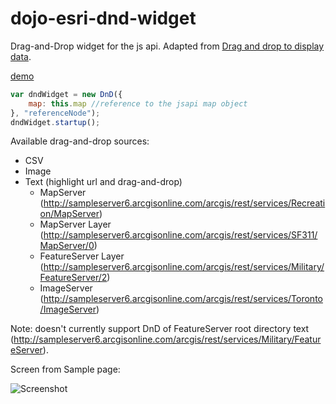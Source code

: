 dojo-esri-dnd-widget
=================
Drag-and-Drop widget for the js api. Adapted from [Drag and drop to display data](https://developers.arcgis.com/javascript/jssamples/exp_dragdrop.html).

[demo](http://brianbunker.github.com/dojo-esri-dnd-widget)


```javascript
var dndWidget = new DnD({
	map: this.map //reference to the jsapi map object
}, "referenceNode");
dndWidget.startup();
```
Available drag-and-drop sources:
- CSV
- Image
- Text (highlight url and drag-and-drop)
  - MapServer (http://sampleserver6.arcgisonline.com/arcgis/rest/services/Recreation/MapServer)
  - MapServer Layer (http://sampleserver6.arcgisonline.com/arcgis/rest/services/SF311/MapServer/0)
  - FeatureServer Layer (http://sampleserver6.arcgisonline.com/arcgis/rest/services/Military/FeatureServer/2)
  - ImageServer (http://sampleserver6.arcgisonline.com/arcgis/rest/services/Toronto/ImageServer)

Note: doesn't currently support DnD of FeatureServer root directory text (http://sampleserver6.arcgisonline.com/arcgis/rest/services/Military/FeatureServer).


Screen from Sample page:

![Screenshot](https://raw.github.com/BrianBunker/dojo-esri-dnd-widget/master/screenshot.png)
